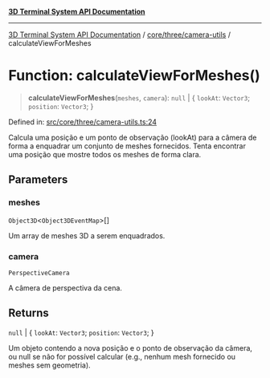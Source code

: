 [**3D Terminal System API Documentation**](../../../../README.md)

***

[3D Terminal System API Documentation](../../../../README.md) / [core/three/camera-utils](../README.md) / calculateViewForMeshes

# Function: calculateViewForMeshes()

> **calculateViewForMeshes**(`meshes`, `camera`): `null` \| \{ `lookAt`: `Vector3`; `position`: `Vector3`; \}

Defined in: [src/core/three/camera-utils.ts:24](https://github.com/Dicommunitas/ThreeJS_Terminal_3D2/blob/7cc56be20ce03492e7afbc2e75ffa70f9c523fe8/src/core/three/camera-utils.ts#L24)

Calcula uma posição e um ponto de observação (lookAt) para a câmera
de forma a enquadrar um conjunto de meshes fornecidos.
Tenta encontrar uma posição que mostre todos os meshes de forma clara.

## Parameters

### meshes

`Object3D`\<`Object3DEventMap`\>[]

Um array de meshes 3D a serem enquadrados.

### camera

`PerspectiveCamera`

A câmera de perspectiva da cena.

## Returns

`null` \| \{ `lookAt`: `Vector3`; `position`: `Vector3`; \}

Um objeto contendo a nova posição
         e o ponto de observação da câmera, ou null se não for possível calcular
         (e.g., nenhum mesh fornecido ou meshes sem geometria).
